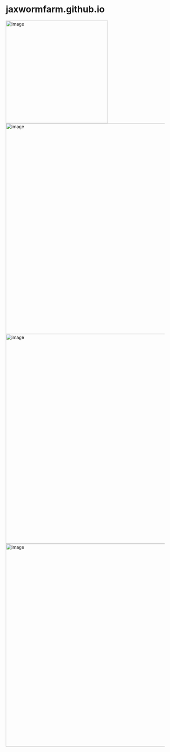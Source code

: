 # jaxwormfarm.github.io

<img width="324" alt="image" src="https://user-images.githubusercontent.com/7390156/233524091-456c67f1-5efa-444c-9f2f-794866812968.png">

<img width="666" alt="image" src="https://user-images.githubusercontent.com/7390156/233524192-36867ed0-2610-4ae1-b6f8-b4e7dafe696c.png">


<img width="663" alt="image" src="https://user-images.githubusercontent.com/7390156/233524257-93be82ae-5b15-4318-bd69-c9ea483b4b66.png">

<img width="641" alt="image" src="https://user-images.githubusercontent.com/7390156/233524338-6f1e6915-b592-4df1-9d9c-0f8d71a816f5.png">

